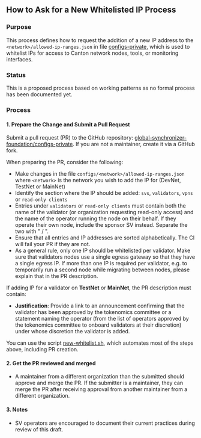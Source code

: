 ## How to Ask for a New Whitelisted IP Process

### Purpose

This process defines how to request the addition of a new IP address to the `<network>/allowed-ip-ranges.json` in file  [configs-private](https://github.com/global-synchronizer-foundation/configs-private), which is used to whitelist IPs for access to Canton network nodes, tools, or monitoring interfaces.

### Status

This is a proposed process based on working patterns as no formal process has been documented yet.

### Process

#### 1. Prepare the Change and Submit a Pull Request

Submit a pull request (PR) to the GitHub repository: [global-synchronizer-foundation/configs-private](https://github.com/global-synchronizer-foundation/configs-private). If you are not a maintainer, create it via a GitHub fork.

When preparing the PR, consider the following:
  - Make changes in the file `configs/<network>/allowed-ip-ranges.json` where `<network>` is the network you wish to add the IP for (DevNet, TestNet or MainNet)
  - Identify the section where the IP should be added: `svs`, `validators`, `vpns` or `read-only clients`
  - Entries under `validators` or `read-only clients` must contain both the name of the validator (or organization requesting read-only access) and the name of the operator running the node on their behalf. If they operate their own node, include the sponsor SV instead. Separate the two with " / ".
  - Ensure that all entries and IP addresses are sorted alphabetically. The CI will fail your PR if they are not.
  - As a general rule, only one IP should be whitelisted per validator. Make sure that validators nodes use a single egress gateway so that they have a single egress IP. If more than one IP is required per validator, e.g. to temporarily run a second node while migrating between nodes, please explain that in the PR description.

If adding IP for a validator on **TestNet** or **MainNet**, the PR description must contain:
  - **Justification**: Provide a link to an announcement confirming that the validator has been approved by the tokenomics committee or a statement naming the operator (from the list of operators approved by the tokenomics committee to onboard validators at their discretion) under whose discretion the validator is added.

You can use the script [new-whitelist.sh](https://github.com/global-synchronizer-foundation/configs-private/blob/main/scripts/new-whitelist.sh), which automates most of the steps above, including PR creation.

#### 2. Get the PR reviewed and merged

- A maintainer from a different organization than the submitted should approve and merge the PR. If the submitter is a maintainer, they can merge the PR after receiving approval from another maintainer from a different organization.

#### 3. Notes

- SV operators are encouraged to document their current practices during review of this draft.
